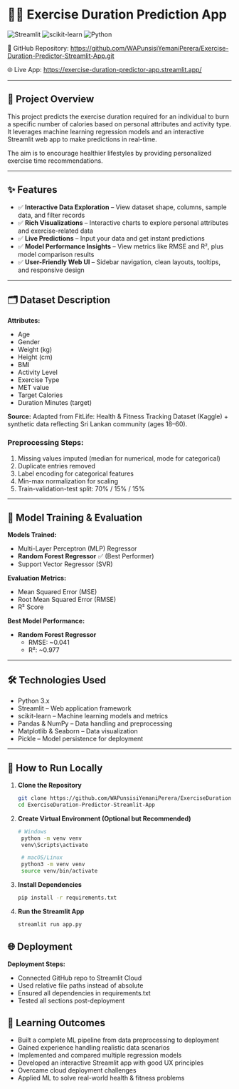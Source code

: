 # 🏋️‍♂️ Exercise Duration Prediction App

![Streamlit](https://img.shields.io/badge/Streamlit-FF4B4B?style=for-the-badge&logo=Streamlit&logoColor=white)
![scikit-learn](https://img.shields.io/badge/scikit--learn-F7931E?style=for-the-badge&logo=scikit-learn&logoColor=white)
![Python](https://img.shields.io/badge/Python-3776AB?style=for-the-badge&logo=python&logoColor=white)


🔗 GitHub Repository: https://github.com/WAPunsisiYemaniPerera/Exercise-Duration-Predictor-Streamlit-App.git

🌐 Live App: https://exercise-duration-predictor-app.streamlit.app/

---

## 📖 Project Overview

This project predicts the exercise duration required for an individual to burn a specific number of calories based on personal attributes and activity type. It leverages machine learning regression models and an interactive Streamlit web app to make predictions in real-time.

The aim is to encourage healthier lifestyles by providing personalized exercise time recommendations.

---

## ✨ Features

- ✅ **Interactive Data Exploration** – View dataset shape, columns, sample data, and filter records  
- ✅ **Rich Visualizations** – Interactive charts to explore personal attributes and exercise-related data  
- ✅ **Live Predictions** – Input your data and get instant predictions  
- ✅ **Model Performance Insights** – View metrics like RMSE and R², plus model comparison results  
- ✅ **User-Friendly Web UI** – Sidebar navigation, clean layouts, tooltips, and responsive design  

---

## 🗂️ Dataset Description

**Attributes:**  
- Age  
- Gender  
- Weight (kg)  
- Height (cm)  
- BMI  
- Activity Level  
- Exercise Type  
- MET value  
- Target Calories  
- Duration Minutes (target)

**Source:** Adapted from FitLife: Health & Fitness Tracking Dataset (Kaggle) + synthetic data reflecting Sri Lankan community (ages 18–60).

### Preprocessing Steps:
1. Missing values imputed (median for numerical, mode for categorical)  
2. Duplicate entries removed  
3. Label encoding for categorical features  
4. Min-max normalization for scaling  
5. Train-validation-test split: 70% / 15% / 15%  

---

## 🧠 Model Training & Evaluation

**Models Trained:**
- Multi-Layer Perceptron (MLP) Regressor  
- **Random Forest Regressor** ✅ (Best Performer)  
- Support Vector Regressor (SVR)  

**Evaluation Metrics:**
- Mean Squared Error (MSE)  
- Root Mean Squared Error (RMSE)  
- R² Score  

**Best Model Performance:**
- **Random Forest Regressor**  
  - RMSE: ~0.041  
  - R²: ~0.977  

---

## 🛠️ Technologies Used

- Python 3.x  
- Streamlit – Web application framework  
- scikit-learn – Machine learning models and metrics  
- Pandas & NumPy – Data handling and preprocessing  
- Matplotlib & Seaborn – Data visualization  
- Pickle – Model persistence for deployment  

---

## 🚀 How to Run Locally

1. **Clone the Repository**
   ```bash
   git clone https://github.com/WAPunsisiYemaniPerera/ExerciseDuration-Predictor-Streamlit-App.git
   cd ExerciseDuration-Predictor-Streamlit-App

2. **Create Virtual Environment (Optional but Recommended)**
   ```bash
   # Windows
    python -m venv venv
    venv\Scripts\activate

    # macOS/Linux
    python3 -m venv venv
    source venv/bin/activate
   
3. **Install Dependencies**
    ```bash
   pip install -r requirements.txt

4. **Run the Streamlit App**
   ```bash
   streamlit run app.py


## 🌐 Deployment
**Deployment Steps:**
- Connected GitHub repo to Streamlit Cloud
- Used relative file paths instead of absolute
- Ensured all dependencies in requirements.txt
- Tested all sections post-deployment

## 🎯 Learning Outcomes
- Built a complete ML pipeline from data preprocessing to deployment
- Gained experience handling realistic data scenarios
- Implemented and compared multiple regression models
- Developed an interactive Streamlit app with good UX principles
- Overcame cloud deployment challenges
- Applied ML to solve real-world health & fitness problems
